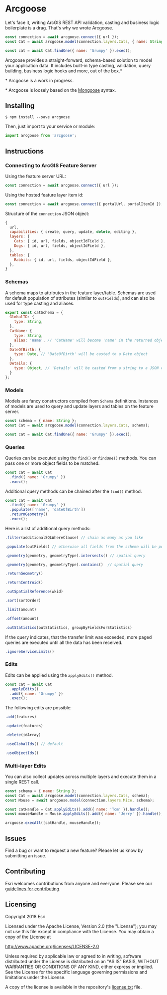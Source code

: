 # Arcgoose

Let's face it, writing ArcGIS REST API validation, casting and business logic boilerplate is a drag.
That's why we wrote Arcgoose.

```javascript
const connection = await arcgoose.connect({ url });
const Cat = await arcgoose.model(connection.layers.Cats, { name: String });

const cat = await Cat.findOne({ name: 'Grumpy' }).exec();
```

Arcgoose provides a straight-forward, schema-based solution to model your application data. It
includes built-in type casting, validation, query building, business logic hooks and more,
out of the box.\*

\* Arcgoose is a work in progress.

\* Arcgoose is loosely based on the [Mongoose](https://mongoosejs.com) syntax.

## Installing

```
$ npm install --save arcgoose
```

Then, just import to your service or module:

```jsx
import arcgoose from 'arcgoose';
```

## Instructions

### Connecting to ArcGIS Feature Server

Using the feature server URL:

```javascript
const connection = await arcgoose.connect({ url });
```

Using the hosted feature layer item id:

```javascript
const connection = await arcgoose.connect({ portalUrl, portalItemId });
```

Structure of the `connection` JSON object:

```javascript
{
  url,
  capabilities: { create, query, update, delete, editing },
  layers: {
    Cats: { id, url, fields, objectIdField },
    Dogs: { id, url, fields, objectIdField },
  },
  tables: {
    Rabbits: { id, url, fields, objectIdField },
  },
}
```

### Schemas

A schema maps to attributes in the feature layer/table. Schemas are used for default population of
attributes (similar to `outFields`), and can also be used for type casting and aliases.

```javascript
export const catSchema = {
  GlobalID: {
    type: String,
  },
  CatName: {
    type: String,
    alias: 'name', // 'CatName' will become 'name' in the returned object
  },
  DateOfBirth: {
    type: Date, // 'DateOfBirth' will be casted to a Date object
  },
  Details: {
    type: Object, // 'Details' will be casted from a string to a JSON object
  }
};
```

### Models

Models are fancy constructors compiled from `Schema` definitions. Instances of models are used
to query and update layers and tables on the feature server.

```javascript
const schema = { name: String };
const Cat = await arcgoose.model(connection.layers.Cats, schema);

const cat = await Cat.findOne({ name: 'Grumpy' }).exec();
```

### Queries

Queries can be executed using the `find()` or `findOne()` methods. You can pass one or more
object fields to be matched.

```javascript
const cat = await Cat
  .find({ name: 'Grumpy' })
  .exec();
```

Additional query methods can be chained after the `find()` method.

```javascript
const cat = await Cat
  .find({ name: 'Grumpy' })
  .populate(['name', 'dateOfBirth'])
  .returnGeometry()
  .exec();
```

Here is a list of additional query methods:

```javascript
.filter(additionalSQLWhereClause) // chain as many as you like
```

```javascript
.populate(outFields) // otherwise all fields from the schema will be populated
```

```javascript
.geometry(geometry, geometryType).intersects() // spatial query
```

```javascript
.geometry(geometry, geometryType).contains()  // spatial query
```

```javascript
.returnGeometry()
```

```javascript
.returnCentroid()
```

```javascript
.outSpatialReference(wkid)
```

```javascript
.sort(sortOrder)
```

```javascript
.limit(amount)
```

```javascript
.offset(amount)
```

```javascript
.outStatistics(outStatistics, groupByFieldsForStatistics)
```

If the query indicates, that the transfer limit was exceeded, more paged queries are executed until all the data has been received.
```javascript
.ignoreServiceLimits()
```

### Edits

Edits can be applied using the `applyEdits()` method.

```javascript
const cat = await Cat
  .applyEdits()
  .add({ name: 'Grumpy' })
  .exec();
```

The following edits are possible:

```javascript
.add(features)
```

```javascript
.update(features)
```

```javascript
.delete(idArray)
```

```javascript
.useGlobalIds() // default
```

```javascript
.useObjectIds()
```

### Multi-layer Edits

You can also collect updates across multiple layers and execute them in a single REST call.

```javascript
const schema = { name: String };
const Cat = await arcgoose.model(connection.layers.Cats, schema);
const Mouse = await arcgoose.model(connection.layers.Mice, schema);

const catHandle = Cat.applyEdits().add({ name: 'Tom' }).handle();
const mouseHandle = Mouse.applyEdits().add({ name: 'Jerry' }).handle();

arcgoose.execAll([catHandle, mouseHandle]);
```

## Issues

Find a bug or want to request a new feature?  Please let us know by submitting an issue.

## Contributing

Esri welcomes contributions from anyone and everyone. Please see our [guidelines for contributing](https://github.com/esri/contributing).

## Licensing
Copyright 2018 Esri

Licensed under the Apache License, Version 2.0 (the "License");
you may not use this file except in compliance with the License.
You may obtain a copy of the License at

   http://www.apache.org/licenses/LICENSE-2.0

Unless required by applicable law or agreed to in writing, software
distributed under the License is distributed on an "AS IS" BASIS,
WITHOUT WARRANTIES OR CONDITIONS OF ANY KIND, either express or implied.
See the License for the specific language governing permissions and
limitations under the License.

A copy of the license is available in the repository's [license.txt](/license.txt) file.

